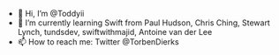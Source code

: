 - 👋 Hi, I’m @Toddyii
- 🌱 I’m currently learning Swift from Paul Hudson, Chris Ching, Stewart Lynch, tundsdev, swiftwithmajid, Antoine van der Lee
- 📫 How to reach me: Twitter @TorbenDierks
